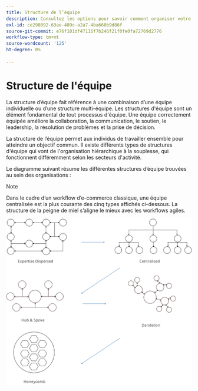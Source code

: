 ```yaml
---
title: Structure de l’équipe
description: Consultez les options pour savoir comment organiser votre équipe de commerce électronique.
exl-id: ce298092-63ae-489c-a2a7-4ba660b9d86f
source-git-commit: e76f101df47116f7b246f21f0fe0fa72769d2776
workflow-type: tm+mt
source-wordcount: '125'
ht-degree: 0%

---
```


# Structure de l&#39;équipe

La structure d’équipe fait référence à une combinaison d’une équipe individuelle ou d’une structure multi-équipe. Les structures d&#39;équipe sont un élément fondamental de tout processus d&#39;équipe. Une équipe correctement équipée améliore la collaboration, la communication, le soutien, le leadership, la résolution de problèmes et la prise de décision.

La structure de l’équipe permet aux individus de travailler ensemble pour atteindre un objectif commun. Il existe différents types de structures d&#39;équipe qui vont de l&#39;organisation hiérarchique à la souplesse, qui fonctionnent différemment selon les secteurs d&#39;activité.

Le diagramme suivant résume les différentes structures d’équipe trouvées au sein des organisations :

>[!NOTE]
>
>Dans le cadre d’un workflow d’e-commerce classique, une équipe centralisée est la plus courante des cinq types affichés ci-dessous. La structure de la peigne de miel s’aligne le mieux avec les workflows agiles.

![Diagrammes de structure d’équipe](../../assets/playbooks/team-structure.png)
